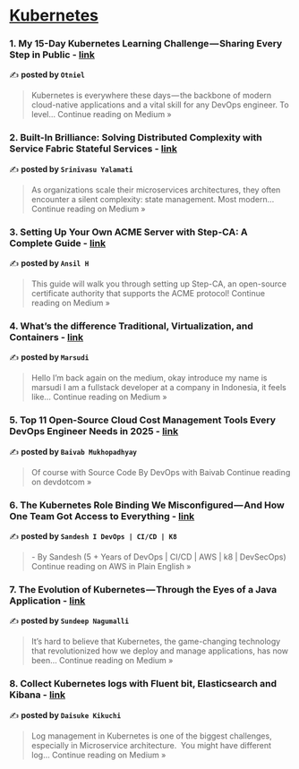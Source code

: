 
<h1><a href=https://medium.com/tag/kubernetes/recommended target="_blank" rel="noopener noreferrer">Kubernetes</a></h1>
<h3>1.  My 15-Day Kubernetes Learning Challenge — Sharing Every Step in Public  - <a href="https://medium.com/@otniel-tamini/my-15-day-kubernetes-learning-challenge-sharing-every-step-in-public-4b01f1743538?source=rss------kubernetes-5" target="_blank" rel="noopener noreferrer">link</a></h3>

✍️ **posted by `Otniel`**

<blockquote>Kubernetes is everywhere these days — the backbone of modern cloud-native applications and a vital skill for any DevOps engineer. To level…
Continue reading on Medium »</blockquote>

<h3>2. Built-In Brilliance: Solving Distributed Complexity with Service Fabric Stateful Services - <a href="https://medium.com/@s.yalamati.tech/built-in-brilliance-solving-distributed-complexity-with-service-fabric-stateful-services-d8f69d3c5525?source=rss------kubernetes-5" target="_blank" rel="noopener noreferrer">link</a></h3>

✍️ **posted by `Srinivasu Yalamati`**

<blockquote>As organizations scale their microservices architectures, they often encounter a silent complexity: state management. Most modern…
Continue reading on Medium »</blockquote>

<h3>3. Setting Up Your Own ACME Server with Step-CA: A Complete Guide - <a href="https://medium.com/@ansilh/setting-up-your-own-acme-server-with-step-ca-a-complete-guide-73919de86382?source=rss------kubernetes-5" target="_blank" rel="noopener noreferrer">link</a></h3>

✍️ **posted by `Ansil H`**

<blockquote>This guide will walk you through setting up Step-CA, an open-source certificate authority that supports the ACME protocol!
Continue reading on Medium »</blockquote>

<h3>4. What’s the difference  Traditional, Virtualization, and Containers - <a href="https://medium.com/@marsudi11/whats-the-difference-traditional-virtualization-and-containers-efc4b32838ca?source=rss------kubernetes-5" target="_blank" rel="noopener noreferrer">link</a></h3>

✍️ **posted by `Marsudi`**

<blockquote>Hello I’m back again on the medium, okay introduce my name is marsudi I am a fullstack developer at a company in Indonesia, it feels like…
Continue reading on Medium »</blockquote>

<h3>5. Top 11 Open-Source Cloud Cost Management Tools Every DevOps Engineer Needs in 2025 - <a href="https://medium.com/devdotcom/top-11-open-source-cloud-cost-management-tools-every-devops-engineer-needs-in-2025-deaab8463392?source=rss------kubernetes-5" target="_blank" rel="noopener noreferrer">link</a></h3>

✍️ **posted by `Baivab Mukhopadhyay`**

<blockquote>Of course with Source Code By DevOps with Baivab
Continue reading on devdotcom »</blockquote>

<h3>6. The Kubernetes Role Binding We Misconfigured — And How One Team Got Access to Everything - <a href="https://aws.plainenglish.io/the-kubernetes-role-binding-we-misconfigured-and-how-one-team-got-access-to-everything-9509101066fb?source=rss------kubernetes-5" target="_blank" rel="noopener noreferrer">link</a></h3>

✍️ **posted by `Sandesh I DevOps | CI/CD | K8`**

<blockquote>- By Sandesh (5 + Years of DevOps | CI/CD | AWS | k8 | DevSecOps)
Continue reading on AWS in Plain English »</blockquote>

<h3>7. The Evolution of Kubernetes — Through the Eyes of a Java Application - <a href="https://imsundeep8.medium.com/the-evolution-of-kubernetes-through-the-eyes-of-a-java-application-21627a5cc55e?source=rss------kubernetes-5" target="_blank" rel="noopener noreferrer">link</a></h3>

✍️ **posted by `Sundeep Nagumalli`**

<blockquote>It’s hard to believe that Kubernetes, the game-changing technology that revolutionized how we deploy and manage applications, has now been…
Continue reading on Medium »</blockquote>

<h3>8. Collect Kubernetes logs with Fluent bit, Elasticsearch and Kibana - <a href="https://medium.com/@kikuchidaisuke.zr/collect-kubernetes-logs-with-fluent-bit-elasticsearch-and-kibana-e7e97cc77928?source=rss------kubernetes-5" target="_blank" rel="noopener noreferrer">link</a></h3>

✍️ **posted by `Daisuke Kikuchi`**

<blockquote>Log management in Kubernetes is one of the biggest challenges, especially in Microservice architecture. 
You might have different log…
Continue reading on Medium »</blockquote>

